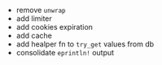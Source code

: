 - remove `unwrap`
- add limiter
- add cookies expiration
- add cache
- add healper fn to `try_get` values from db
- consolidate `eprintln!` output
